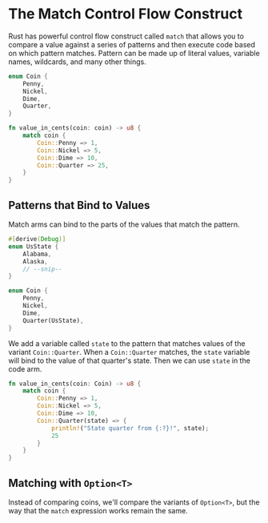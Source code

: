 # The Match Control Flow Construct

Rust has powerful control flow construct called ```match``` that allows you to compare a value against a series of patterns and then execute code based on which pattern matches.
Pattern can be made up of literal values, variable names, wildcards, and many other things.

```rust
enum Coin {
    Penny,
    Nickel,
    Dime,
    Quarter,
}

fn value_in_cents(coin: coin) -> u8 {
    match coin {
        Coin::Penny => 1,
        Coin::Nickel => 5,
        Coin::Dime => 10,
        Coin::Quarter => 25,
    }
}
```

## Patterns that Bind to Values

Match arms can bind to the parts of the values that match the pattern.

```rust
#[derive(Debug)]
enum UsState {
    Alabama,
    Alaska,
    // --snip--
}

enum Coin {
    Penny,
    Nickel,
    Dime,
    Quarter(UsState),
}
```

We add a variable called ```state``` to the pattern that matches values of the variant ```Coin::Quarter```.
When a ```Coin::Quarter``` matches, the ```state``` variable will bind to the value of that quarter's state.
Then we can use ```state``` in the code arm.

```rust
fn value_in_cents(coin: Coin) -> u8 {
    match coin {
        Coin::Penny => 1,
        Coin::Nickel => 5,
        Coin::Dime => 10,
        Coin::Quarter(state) => {
            println!("State quarter from {:?}!", state);
            25
        }
    }
}
```

## Matching with ```Option<T>```

Instead of comparing coins, we'll compare the variants of ```Option<T>```, but the way that the ```match``` expression works remain the same.

